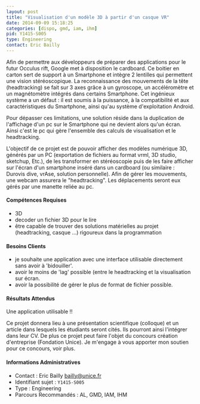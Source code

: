 ```yaml
---
layout: post
title: "Visualisation d'un modèle 3D à partir d'un casque VR"
date: 2014-09-09 15:18:25
categories: [dispo, gmd, iam, ihm]
pid: Y1415-S005
type: Engineering
contact: Eric Bailly
---
```

       
Afin de permettre aux développeurs de préparer des applications pour le futur Occulus rift, Google met à disposition le cardboard. Ce boitier en carton sert de support à un Smartphone et intègre 2 lentilles qui permettent une vision stéréoscopique. La reconnaissance des mouvements de la tête (headtracking) se fait sur 3 axes grâce à un gyroscope, un accéléromètre et un magnétomètre intégrés dans certains Smartphone.
Cet ingénieux système a un défaut : il est soumis à la puissance, à la compatibilité et aux caractéristiques du Smartphone, ainsi qu'au système d'exploitation Android.

Pour dépasser ces limitations, une solution réside dans la duplication de l'affichage d'un pc sur le Smartphone qui ne devient alors qu'un écran. Ainsi c'est le pc qui gère l'ensemble des calculs de visualisation et le headtracking.

L'objectif de ce projet est de pouvoir afficher des modèles numérique 3D, générés par un PC (exportation de fichiers au format vrml, 3D studio, sketchup, Etc.), de les transformer en stéréoscopie puis de les faire afficher sur l'écran d'un smartphone inséré dans un cardboard (ou similaire : Durovis dive, vrAse, solution personnelle). Afin de gérer les mouvements, une webcam assurera le "headtracking". Les déplacements seront eux gérés par une manette reliée au pc.

#### Compétences Requises
  * 3D
  * decoder un fichier 3D pour le lire
  * être capable de trouver des solutions matérielles au projet (headtracking, casque ...)
rigoureux dans la programmation


#### Besoins Clients

  * je souhaite une application avec une interface utilisable directement sans avoir à 'bidouiller'.
  * avoir le moins de 'lag' possible (entre le headtracking et la visualisation sur écran.
  * avoir la possibilité de gérer le plus de format de fichier possible.

#### Résultats Attendus
Une application utilisable !!

Ce projet donnera lieu à une présentation scientifique (colloque) et un article dans lesquels les étudiants seront cités. Ils pourront ainsi l'intégrer dans leur CV.
De plus ce projet peut faire l'objet du concours création d'entreprise (Fondation Unice). Je m'engage à vous apporter mon soutien pour ce concours, voir plus.
     

#### Informations Administratives
  * Contact : Eric Bailly <bailly@unice.fr>
  * Identifiant sujet : `Y1415-S005`
  * Type : Engineering
  * Parcours Recommandés : AL, GMD, IAM, IHM
     